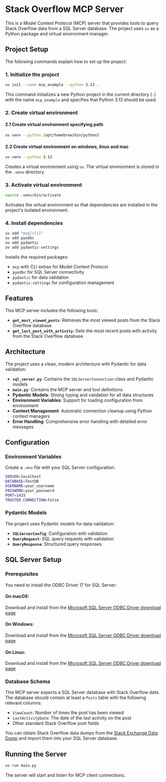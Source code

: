 # Stack Overflow MCP Server

This is a Model Context Protocol (MCP) server that provides tools to query Stack Overflow data from a SQL Server database. The project uses `uv` as a Python package and virtual environment manager.

## Project Setup

The following commands explain how to set up the project:

### 1. Initialize the project
```bash
uv init --name mcp_example --python 3.13 . 
```
This command initializes a new Python project in the current directory (`.`) with the name `mcp_example` and specifies that Python 3.13 should be used.

### 2. Create virtual environment

#### 2.1 Create virtual environment specifying path
```bash
uv venv --python /opt/homebrew/bin/python3
```

#### 2.2 Create virtual environment on windows, linux and mac

```bash
uv venv --python 3.13
```
Creates a virtual environment using `uv`. The virtual environment is stored in the `.venv` directory.

### 3. Activate virtual environment
```bash
source .venv/bin/activate
```
Activates the virtual environment so that dependencies are installed in the project's isolated environment.

### 4. Install dependencies
```bash
uv add "mcp[cli]"
uv add pyodbc
uv add pydantic
uv add pydantic-settings
```
Installs the required packages:
- `mcp` with CLI extras for Model Context Protocol
- `pyodbc` for SQL Server connectivity
- `pydantic` for data validation
- `pydantic-settings` for configuration management

## Features

This MCP server includes the following tools:

- **`get_most_viewed_posts`**: Retrieves the most viewed posts from the Stack Overflow database
- **`get_last_post_with_activity`**: Gets the most recent posts with activity from the Stack Overflow database



## Architecture

The project uses a clean, modern architecture with Pydantic for data validation:

- **`sql_server.py`**: Contains the `SQLServerConnection` class and Pydantic models
- **`main.py`**: Contains the MCP server and tool definitions
- **Pydantic Models**: Strong typing and validation for all data structures
- **Environment Variables**: Support for loading configuration from environment
- **Context Management**: Automatic connection cleanup using Python context managers
- **Error Handling**: Comprehensive error handling with detailed error messages

## Configuration

### Environment Variables
Create a `.env` file with your SQL Server configuration:

```bash
SERVER=localhost
DATABASE=TestDB
USERNAME=your_username
PASSWORD=your_password
PORT=1433
TRUSTED_CONNECTION=false
```

### Pydantic Models
The project uses Pydantic models for data validation:

- **`SQLServerConfig`**: Configuration with validation
- **`QueryRequest`**: SQL query requests with validation
- **`QueryResponse`**: Structured query responses

## SQL Server Setup

### Prerequisites
You need to install the ODBC Driver 17 for SQL Server:

#### On macOS:
Download and install from the [Microsoft SQL Server ODBC Driver download page](https://learn.microsoft.com/en-us/sql/connect/odbc/linux-mac/install-microsoft-odbc-driver-sql-server-macos?view=sql-server-ver17)

#### On Windows:
Download and install from the [Microsoft SQL Server ODBC Driver download page](https://docs.microsoft.com/en-us/sql/connect/odbc/download-odbc-driver-for-sql-server)

#### On Linux:
Download and install from the [Microsoft SQL Server ODBC Driver download page](https://learn.microsoft.com/en-us/sql/connect/odbc/linux-mac/installing-the-microsoft-odbc-driver-for-sql-server?view=sql-server-ver17)


### Database Schema
This MCP server expects a SQL Server database with Stack Overflow data. The database should contain at least a `Posts` table with the following relevant columns:
- `ViewCount`: Number of times the post has been viewed
- `LastActivityDate`: The date of the last activity on the post
- Other standard Stack Overflow post fields

You can obtain Stack Overflow data dumps from the [Stack Exchange Data Dump](https://archive.org/details/stackexchange) and import them into your SQL Server database.

## Running the Server

```bash
uv run main.py
```

The server will start and listen for MCP client connections.